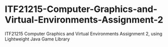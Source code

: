 # ITF21215-Computer-Graphics-and-Virtual-Environments-Assignment-2
ITF21215 Computer Graphics and Virtual Environments Assignment 2, using Lightweight Java Game Library
